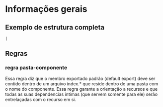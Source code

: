 # Informações gerais

## Exemplo de estrutura completa

```
|
```

## Regras

### regra pasta-componente

Essa regra diz que o membro exportado padrão (default export) deve ser contido dentro de um arquivo index.* que reside dentro de uma pasta com o nome do componente. Essa regra garante a orientação a recursos e que todas as suas dependencias intimas (que servem somente para ele) serão entrelaçadas com o recurso em si.